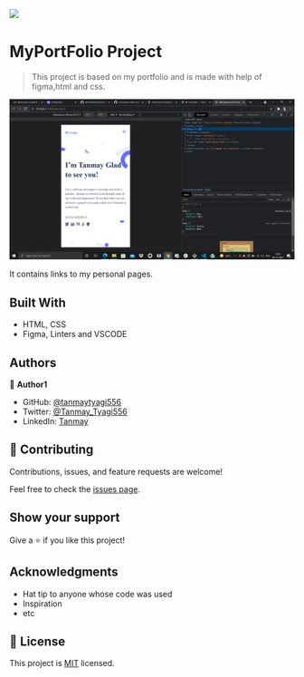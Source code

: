 ![](https://img.shields.io/badge/Microverse-blueviolet)

# MyPortFolio Project

> This project is based on my portfolio and is made with help of figma,html and css.

![screenshot](./app_screenshot.png)

It contains links to my personal pages.

## Built With

- HTML, CSS
- Figma, Linters and VSCODE

## Authors

👤 **Author1**

- GitHub: [@tanmaytyagi556](https://github.com/tanmaytyagi556)
- Twitter: [@Tanmay_Tyagi556](https://twitter.com/Tanmay_Tyagi556)
- LinkedIn: [Tanmay](https://www.linkedin.com/in/tanmay-tyagi-4bb3b91aa/)

## 🤝 Contributing

Contributions, issues, and feature requests are welcome!

Feel free to check the [issues page](../../issues/).

## Show your support

Give a ⭐️ if you like this project!

## Acknowledgments

- Hat tip to anyone whose code was used
- Inspiration
- etc

## 📝 License

This project is [MIT](./MIT.md) licensed.
